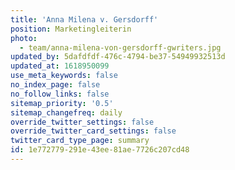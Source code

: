 ```yaml
---
title: 'Anna Milena v. Gersdorff'
position: Marketingleiterin
photo:
  - team/anna-milena-von-gersdorff-gwriters.jpg
updated_by: 5dafdfdf-476c-4794-be37-54949932513d
updated_at: 1618950099
use_meta_keywords: false
no_index_page: false
no_follow_links: false
sitemap_priority: '0.5'
sitemap_changefreq: daily
override_twitter_settings: false
override_twitter_card_settings: false
twitter_card_type_page: summary
id: 1e772779-291e-43ee-81ae-7726c207cd48
---
```

